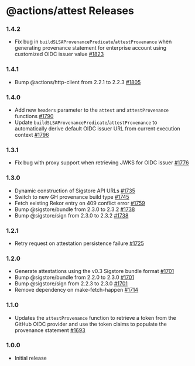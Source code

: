 # @actions/attest Releases

### 1.4.2

- Fix bug in `buildSLSAProvenancePredicate`/`attestProvenance` when generating provenance statement for enterprise account using customized OIDC issuer value [#1823](https://github.com/actions/toolkit/pull/1823)
### 1.4.1

- Bump @actions/http-client from 2.2.1 to 2.2.3 [#1805](https://github.com/actions/toolkit/pull/1805)

### 1.4.0

- Add new `headers` parameter to the `attest` and `attestProvenance` functions [#1790](https://github.com/actions/toolkit/pull/1790)
- Update `buildSLSAProvenancePredicate`/`attestProvenance` to automatically derive default OIDC issuer URL from current execution context [#1796](https://github.com/actions/toolkit/pull/1796)
### 1.3.1

- Fix bug with proxy support when retrieving JWKS for OIDC issuer [#1776](https://github.com/actions/toolkit/pull/1776)

### 1.3.0

- Dynamic construction of Sigstore API URLs [#1735](https://github.com/actions/toolkit/pull/1735)
- Switch to new GH provenance build type [#1745](https://github.com/actions/toolkit/pull/1745)
- Fetch existing Rekor entry on 409 conflict error [#1759](https://github.com/actions/toolkit/pull/1759)
- Bump @sigstore/bundle from 2.3.0 to 2.3.2 [#1738](https://github.com/actions/toolkit/pull/1738)
- Bump @sigstore/sign from 2.3.0 to 2.3.2 [#1738](https://github.com/actions/toolkit/pull/1738)

### 1.2.1

- Retry request on attestation persistence failure [#1725](https://github.com/actions/toolkit/pull/1725)

### 1.2.0

- Generate attestations using the v0.3 Sigstore bundle format [#1701](https://github.com/actions/toolkit/pull/1701)
- Bump @sigstore/bundle from 2.2.0 to 2.3.0 [#1701](https://github.com/actions/toolkit/pull/1701)
- Bump @sigstore/sign from 2.2.3 to 2.3.0 [#1701](https://github.com/actions/toolkit/pull/1701)
- Remove dependency on make-fetch-happen [#1714](https://github.com/actions/toolkit/pull/1714)

### 1.1.0

- Updates the `attestProvenance` function to retrieve a token from the GitHub OIDC provider and use the token claims to populate the provenance statement [#1693](https://github.com/actions/toolkit/pull/1693)

### 1.0.0

- Initial release
